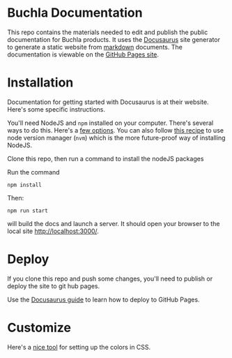 # Buchla Documentation
This repo contains the materials needed to edit and publish the public documentation for Buchla products. 
It uses the [Docusaurus](https://docusaurus.io/docs#fast-track) site generator to generate a static website from [markdown](https://www.markdownguide.org/cheat-sheet/) documents. 
The documentation is viewable on the [GitHub Pages site](https://buchlausa.github.io/buchla_doc/).

# Installation
Documentation for getting started with Docusaurus is at their website. Here's some specific instructions.

You'll need NodeJS and `npm` installed on your computer. There's several ways to do this. Here's a [few options](https://nodejs.org/en/download/package-manager/#macos). You can also follow [this recipe](https://gist.github.com/d2s/372b5943bce17b964a79) to use node version manager (`nvm`) which is the more future-proof way of installing NodeJS.


Clone this repo, then run a command to install the nodeJS packages

Run the command
```
npm install
```
Then:
```
npm run start
```
will build the docs and launch a server. It should open your browser to the local site [http://localhost:3000/](http://localhost:3000/).

# Deploy  
If you clone this repo and push some changes, you'll need to publish or deploy the site to git hub pages. 

Use the [Docusaurus guide](https://docusaurus.io/docs/deployment#deploying-to-github-pages) to learn how to deploy to GitHub Pages.

# Customize
Here's a [nice tool](https://docusaurus.io/docs/styling-layout) for setting up the colors in CSS. 
